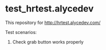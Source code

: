 # test_hrtest.alycedev
This repository for http://hrtest.alycedev.com/

Test scenarios:
  1. Check grab button works properly
  

